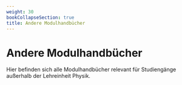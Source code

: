 ```yaml
---
weight: 30
bookCollapseSection: true
title: Andere Modulhandbücher
---
```


# Andere Modulhandbücher

Hier befinden sich alle Modulhandbücher relevant für Studiengänge
außerhalb der Lehreinheit Physik.
